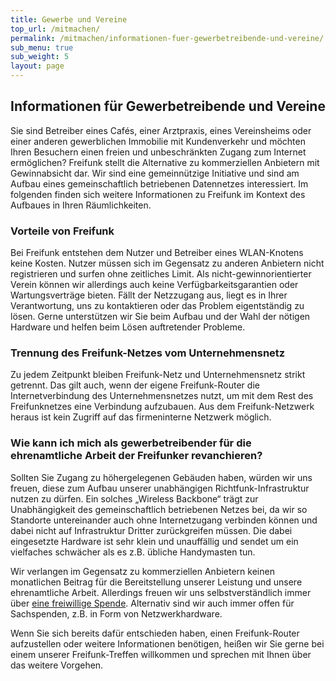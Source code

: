 ```yaml
---
title: Gewerbe und Vereine
top_url: /mitmachen/
permalink: /mitmachen/informationen-fuer-gewerbetreibende-und-vereine/
sub_menu: true
sub_weight: 5
layout: page
---
```


## Informationen für Gewerbetreibende und Vereine

Sie sind Betreiber eines Cafés, einer Arztpraxis, eines Vereinsheims oder einer anderen gewerblichen Immobilie mit Kundenverkehr und möchten Ihren Besuchern einen freien und unbeschränkten Zugang zum Internet ermöglichen? Freifunk stellt die Alternative zu kommerziellen Anbietern mit Gewinnabsicht dar. Wir sind eine gemeinnützige Initiative und sind am Aufbau eines gemeinschaftlich betriebenen Datennetzes interessiert. Im folgenden finden sich weitere Informationen zu Freifunk im Kontext des Aufbaues in Ihren Räumlichkeiten.

###  Vorteile von Freifunk

Bei Freifunk entstehen dem Nutzer und Betreiber eines WLAN-Knotens keine Kosten. Nutzer müssen sich im Gegensatz zu anderen Anbietern nicht registrieren und surfen ohne zeitliches Limit. Als nicht-gewinnorientierter Verein können wir allerdings auch keine Verfügbarkeitsgarantien oder Wartungsverträge bieten. Fällt der Netzzugang aus, liegt es in Ihrer Verantwortung, uns zu kontaktieren oder das Problem eigentständig zu lösen. Gerne unterstützen wir Sie beim Aufbau und der Wahl der nötigen Hardware und helfen beim Lösen auftretender Probleme.

### Trennung des Freifunk-Netzes vom Unternehmensnetz

Zu jedem Zeitpunkt bleiben Freifunk-Netz und Unternehmensnetz strikt getrennt. Das gilt auch, wenn der eigene Freifunk-Router die Internetverbindung des Unternehmensnetzes nutzt, um mit dem Rest des Freifunknetzes eine Verbindung aufzubauen. Aus dem Freifunk-Netzwerk heraus ist kein Zugriff auf das firmeninterne Netzwerk möglich.

### Wie kann ich mich als gewerbetreibender für die ehrenamtliche Arbeit der Freifunker revanchieren?

Sollten Sie Zugang zu höhergelegenen Gebäuden haben, würden wir uns freuen, diese zum Aufbau unserer unabhängigen Richtfunk-Infrastruktur nutzen zu dürfen. Ein solches „Wireless Backbone“ trägt zur Unabhängigkeit des gemeinschaftlich betriebenen Netzes bei, da wir so Standorte untereinander auch ohne Internetzugang verbinden können und dabei nicht auf Infrastruktur Dritter zurückgreifen müssen. Die dabei eingesetzte Hardware ist sehr klein und unauffällig und sendet um ein vielfaches schwächer als es z.B. übliche Handymasten tun.

Wir verlangen im Gegensatz zu kommerziellen Anbietern keinen monatlichen Beitrag für die Bereitstellung unserer Leistung und unsere ehrenamtliche Arbeit. Allerdings freuen wir uns selbstverständlich immer über [eine freiwillige Spende](/spenden/). Alternativ sind wir auch immer offen für Sachspenden, z.B. in Form von Netzwerkhardware.

Wenn Sie sich bereits dafür entschieden haben, einen Freifunk-Router aufzustellen oder weitere Informationen benötigen, heißen wir Sie gerne bei einem unserer Freifunk-Treffen willkommen und sprechen mit Ihnen über das weitere Vorgehen.
